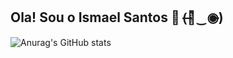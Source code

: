 ## Ola! Sou o Ismael Santos 👋 (̶◉͛‿◉̶)

![Anurag's GitHub stats](https://github-readme-stats.vercel.app/apiismaelsantsanuraghazra&show_icons=true&theme=dark)
